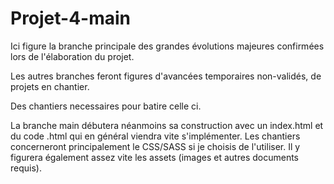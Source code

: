 # Projet-4-main

Ici figure la branche principale des grandes évolutions majeures confirmées lors de l'élaboration du projet.

Les autres branches feront figures d'avancées temporaires non-validés, de projets en chantier.

Des chantiers necessaires pour batire celle ci.

La branche main débutera néanmoins sa construction avec un index.html et du code .html qui en général viendra vite s'implémenter. Les chantiers concerneront principalement le CSS/SASS si je choisis de l'utiliser. Il y figurera également assez vite les assets (images et autres documents requis).
